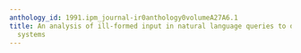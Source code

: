 ```yaml
---
anthology_id: 1991.ipm_journal-ir0anthology0volumeA27A6.1
title: An analysis of ill-formed input in natural language queries to document retrieval
  systems
---
```

